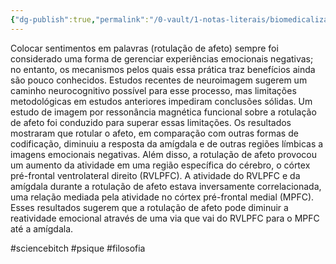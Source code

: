 ```yaml
---
{"dg-publish":true,"permalink":"/0-vault/1-notas-literais/biomedicalizacao/putting-feelings-into-words/","tags":["sciencebitch","psique","filosofia"],"dgHomeLink":true,"dgShowLocalGraph":true,"dgShowFileTree":true,"dgEnableSearch":true,"noteIcon":""}
---
```


Colocar sentimentos em palavras (rotulação de afeto) sempre foi considerado uma forma de gerenciar experiências emocionais negativas; no entanto, os mecanismos pelos quais essa prática traz benefícios ainda são pouco conhecidos. Estudos recentes de neuroimagem sugerem um caminho neurocognitivo possível para esse processo, mas limitações metodológicas em estudos anteriores impediram conclusões sólidas. Um estudo de imagem por ressonância magnética funcional sobre a rotulação de afeto foi conduzido para superar essas limitações. Os resultados mostraram que rotular o afeto, em comparação com outras formas de codificação, diminuiu a resposta da amígdala e de outras regiões límbicas a imagens emocionais negativas. Além disso, a rotulação de afeto provocou um aumento da atividade em uma região específica do cérebro, o córtex pré-frontal ventrolateral direito (RVLPFC). A atividade do RVLPFC e da amígdala durante a rotulação de afeto estava inversamente correlacionada, uma relação mediada pela atividade no córtex pré-frontal medial (MPFC). Esses resultados sugerem que a rotulação de afeto pode diminuir a reatividade emocional através de uma via que vai do RVLPFC para o MPFC até a amígdala.

#sciencebitch
#psique
#filosofia